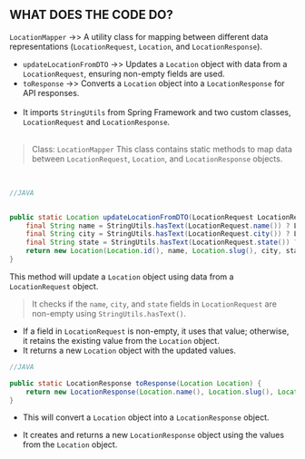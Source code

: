  ## WHAT DOES THE CODE DO?

`LocationMapper` ->> A utility class for mapping between different data representations (`LocationRequest`, `Location`, and `LocationResponse`).
- `updateLocationFromDTO` ->> Updates a `Location` object with data from a `LocationRequest`, ensuring non-empty fields are used.
- `toResponse` ->> Converts a `Location` object into a `LocationResponse` for API responses.
<br><br>
- It imports `StringUtils` from Spring Framework and two custom classes, `LocationRequest` and `LocationResponse`. <br> <br>

> Class: `LocationMapper`
This class contains static methods to map data between `LocationRequest`, `Location`, and `LocationResponse` objects.<br>
<br>

```java
//JAVA


public static Location updateLocationFromDTO(LocationRequest LocationRequest, Location Location) {
    final String name = StringUtils.hasText(LocationRequest.name()) ? LocationRequest.name() : Location.name();
    final String city = StringUtils.hasText(LocationRequest.city()) ? LocationRequest.city() : Location.city();
    final String state = StringUtils.hasText(LocationRequest.state()) ? LocationRequest.state() : Location.state();
    return new Location(Location.id(), name, Location.slug(), city, state, Location.createdAt(), Location.updatedAt());
}


```

This method will update a `Location` object using data from a `LocationRequest` object.<br>
>  It checks if the `name`, `city`, and `state` fields in `LocationRequest` are non-empty using `StringUtils.hasText()`.

- If a field in `LocationRequest` is non-empty, it uses that value; otherwise, it retains the existing value from the `Location` object.
- It returns a new `Location` object with the updated values.


```java
//JAVA

public static LocationResponse toResponse(Location Location) {
    return new LocationResponse(Location.name(), Location.slug(), Location.city(), Location.state(), Location.createdAt(), Location.updatedAt());
}


```
- This will convert a `Location` object into a `LocationResponse` object.

- It creates and returns a new `LocationResponse` object using the values from the `Location` object.



